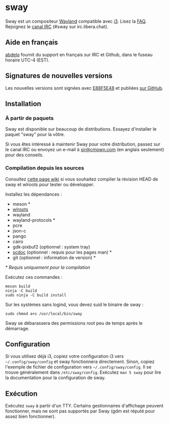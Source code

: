 # sway

Sway est un compositeur [Wayland] compatible avec [i3]. Lisez la
[FAQ]. Rejoignez le [canal IRC] (#sway sur irc.libera.chat).

## Aide en français

[abdelq] fournit du support en français sur IRC et Github, dans le fuseau
horaire UTC-4 (EST).

## Signatures de nouvelles versions

Les nouvelles versions sont signées avec [E88F5E48] et publiées
[sur GitHub][versions GitHub].

## Installation

### À partir de paquets

Sway est disponible sur beaucoup de distributions. Essayez d'installer le
paquet "sway" pour la vôtre.

Si vous êtes intéressé à maintenir Sway pour votre distribution, passez sur le
canal IRC ou envoyez un e-mail à sir@cmpwn.com (en anglais seulement) pour des
conseils.

### Compilation depuis les sources

Consultez [cette page wiki][Configuration de développement] si vous souhaitez
compiler la révision HEAD de sway et wlroots pour tester ou développer.

Installez les dépendances :

* meson \*
* [wlroots]
* wayland
* wayland-protocols \*
* pcre
* json-c
* pango
* cairo
* gdk-pixbuf2 (optionnel : system tray)
* [scdoc] (optionnel : requis pour les pages man) \*
* git (optionnel : information de version) \*

_\* Requis uniquement pour la compilation_

Exécutez ces commandes :

    meson build
    ninja -C build
    sudo ninja -C build install

Sur les systèmes sans logind, vous devez suid le binaire de sway :

    sudo chmod a+s /usr/local/bin/sway

Sway se débarassera des permissions *root* peu de temps après le démarrage.

## Configuration

Si vous utilisez déjà i3, copiez votre configuration i3 vers
`~/.config/sway/config` et sway fonctionnera directement. Sinon, copiez
l'exemple de fichier de configuration vers `~/.config/sway/config`. Il se
trouve généralement dans `/etc/sway/config`. Exécutez `man 5 sway` pour lire la
documentation pour la configuration de sway.

## Exécution

Exécutez `sway` à partir d'un TTY. Certains gestionnaires d'affichage peuvent
fonctionner, mais ne sont pas supportés par Sway (gdm est réputé pour assez
bien fonctionner).

[Wayland]: http://wayland.freedesktop.org/
[i3]: https://i3wm.org/
[FAQ]: https://github.com/swaywm/sway/wiki
[canal IRC]: ircs://irc.libera.chat/#sway
[abdelq]: https://github.com/abdelq
[E88F5E48]: https://keys.openpgp.org/search?q=34FF9526CFEF0E97A340E2E40FDE7BE0E88F5E48
[versions GitHub]: https://github.com/swaywm/sway/releases
[Configuration de développement]: https://github.com/swaywm/sway/wiki/Development-Setup
[wlroots]: https://github.com/swaywm/wlroots
[scdoc]: https://git.sr.ht/~sircmpwn/scdoc
